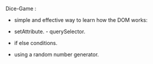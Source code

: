 Dice-Game :


- simple and effective way to learn how the DOM works:

- setAttribute. - querySelector.

- if else conditions.

- using a random number generator.

